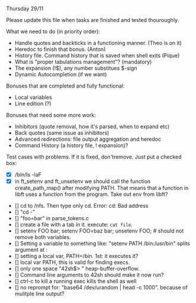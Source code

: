 Thursday 29/11

Please update this file when tasks are finished and tested thouroughly. 

What we need to do (in priority order):
*	Handle quotes and backticks in a functioning manner. (Theo is on it)
*	Heredoc to finish that bonus. (Anton)
*	History file. Command history that is saved when shell exits (Pique)
*	What is "proper tabulations management"? (mandatory)
*	The expansion (!$), any number substitues $-sign
*	Dynamic Autocompletion (if we want)


Bonuses that are completed and fully functional:
*	Local variables
*	Line edition (?)


Bonuses that need some more work:
*	Inhibitors (quote removal, how it's parsed, when to expand etc)
*	Back quotes (same issue as inhibitors)
*	Advanced redirections: file output aggregation and heredoc
*	Command History (a history file, ! expansion)?


Test cases with problems. If it is fixed, don'tremove. Just put a checked box:
*	[X]	/bin/ls -laF
*	[X]	in ft_setenv and ft_unsetenv we should call the function create_path_map() after modifying PATH. 
		That means that a function in libft uses a function from the program. Take out env from libft?
*	[]	cd to /nfs. Then type only cd. Error: cd: Bad address
*	[]	"cd -"
*	[]	"foo=bar" in parse_tokens.c
*	[]	create a file with a tab in it. execute: `cat file`. 
*	[]	setenv FOO bar; setenv FOO=baz bar; unsetenv FOO; # should not remove both variables.
*	[]	Setting a variable to something like: "setenv PATH /bin:/usr/bin"  splits argument at :
*	[]	setting a local var, PATH=/bin. 1st: it executes it?
*	[]	local var PATH, this is valid for finding execs.
*	[]	only one space "42sh$> " heap-buffer-overflow.
*	[]	Command line arguments to 42sh should make it now run?
*	[]	ctrl-c to kill a running exec kills the shell as well
*	[]	no reprompt for: "base64 /dev/urandom | head -c 1000". because of mulitple line output?